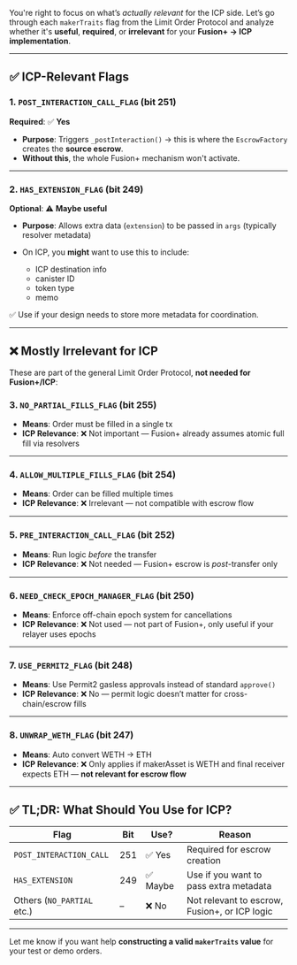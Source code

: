 You're right to focus on what’s *actually relevant* for the ICP side. Let’s go through each `makerTraits` flag from the Limit Order Protocol and analyze whether it's **useful**, **required**, or **irrelevant** for your **Fusion+ → ICP implementation**.

---

## ✅ ICP-Relevant Flags

### 1. `POST_INTERACTION_CALL_FLAG` (bit 251)

**Required**: ✅ **Yes**

* **Purpose**: Triggers `_postInteraction()` → this is where the `EscrowFactory` creates the **source escrow**.
* **Without this**, the whole Fusion+ mechanism won't activate.

---

### 2. `HAS_EXTENSION_FLAG` (bit 249)

**Optional**: ⚠️ **Maybe useful**

* **Purpose**: Allows extra data (`extension`) to be passed in `args` (typically resolver metadata)
* On ICP, you **might** want to use this to include:

  * ICP destination info
  * canister ID
  * token type
  * memo

✅ Use if your design needs to store more metadata for coordination.

---

## ❌ Mostly Irrelevant for ICP

These are part of the general Limit Order Protocol, **not needed for Fusion+/ICP**:

### 3. `NO_PARTIAL_FILLS_FLAG` (bit 255)

* **Means**: Order must be filled in a single tx
* **ICP Relevance**: ❌ Not important — Fusion+ already assumes atomic full fill via resolvers

---

### 4. `ALLOW_MULTIPLE_FILLS_FLAG` (bit 254)

* **Means**: Order can be filled multiple times
* **ICP Relevance**: ❌ Irrelevant — not compatible with escrow flow

---

### 5. `PRE_INTERACTION_CALL_FLAG` (bit 252)

* **Means**: Run logic *before* the transfer
* **ICP Relevance**: ❌ Not needed — Fusion+ escrow is *post*-transfer only

---

### 6. `NEED_CHECK_EPOCH_MANAGER_FLAG` (bit 250)

* **Means**: Enforce off-chain epoch system for cancellations
* **ICP Relevance**: ❌ Not used — not part of Fusion+, only useful if your relayer uses epochs

---

### 7. `USE_PERMIT2_FLAG` (bit 248)

* **Means**: Use Permit2 gasless approvals instead of standard `approve()`
* **ICP Relevance**: ❌ No — permit logic doesn’t matter for cross-chain/escrow fills

---

### 8. `UNWRAP_WETH_FLAG` (bit 247)

* **Means**: Auto convert WETH → ETH
* **ICP Relevance**: ❌ Only applies if makerAsset is WETH and final receiver expects ETH — **not relevant for escrow flow**

---

## ✅ TL;DR: What Should You Use for ICP?

| Flag                       | Bit | Use?    | Reason                                        |
| -------------------------- | --- | ------- | --------------------------------------------- |
| `POST_INTERACTION_CALL`    | 251 | ✅ Yes   | Required for escrow creation                  |
| `HAS_EXTENSION`            | 249 | ✅ Maybe | Use if you want to pass extra metadata        |
| Others (`NO_PARTIAL` etc.) | –   | ❌ No    | Not relevant to escrow, Fusion+, or ICP logic |

---

Let me know if you want help **constructing a valid `makerTraits` value** for your test or demo orders.
